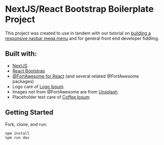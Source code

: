 # NextJS/React Bootstrap Boilerplate Project

This project was created to use in tandem with our tutorial on [building a responsive navbar mega menu]() and for general front end developer fiddling.

## Built with:

- [NextJS](https://nextjs.org/)
- [React Bootstrap](https://react-bootstrap.github.io/)
- [@FortAwesome for React](https://www.npmjs.com/package/@fortawesome/react-fontawesome) (and several related @FortAwesome packages)
- Logo care of [Logo Ipsum](https://logoipsum.com/)
- Images not from @FortAwesome are from [Unsplash](http://www.https://unsplash.com/)
- Placeholder text care of [Coffee Ipsum](http://coffeeipsum.com/)

## Getting Started
Fork, clone, and run:

```
npm install
npm run dev
```
